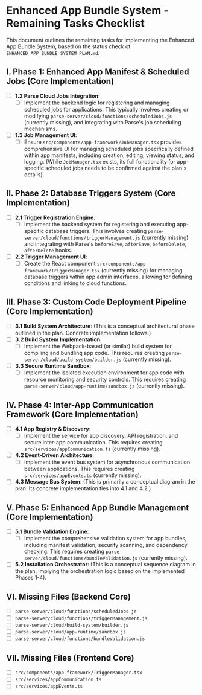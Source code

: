# Enhanced App Bundle System - Remaining Tasks Checklist

This document outlines the remaining tasks for implementing the Enhanced App Bundle System, based on the status check of `ENHANCED_APP_BUNDLE_SYSTEM_PLAN.md`.

## I. Phase 1: Enhanced App Manifest & Scheduled Jobs (Core Implementation)

- [ ] **1.2 Parse Cloud Jobs Integration**:
    - [ ] Implement the backend logic for registering and managing scheduled jobs for applications. This typically involves creating or modifying `parse-server/cloud/functions/scheduledJobs.js` (currently missing), and integrating with Parse's job scheduling mechanisms.
- [ ] **1.3 Job Management UI**:
    - [ ] Ensure `src/components/app-framework/JobManager.tsx` provides comprehensive UI for managing scheduled jobs specifically defined within app manifests, including creation, editing, viewing status, and logging. (While `JobManager.tsx` exists, its full functionality for app-specific scheduled jobs needs to be confirmed against the plan's details).

## II. Phase 2: Database Triggers System (Core Implementation)

- [ ] **2.1 Trigger Registration Engine**:
    - [ ] Implement the backend system for registering and executing app-specific database triggers. This involves creating `parse-server/cloud/functions/triggerManagement.js` (currently missing) and integrating with Parse's `beforeSave`, `afterSave`, `beforeDelete`, `afterDelete` hooks.
- [ ] **2.2 Trigger Management UI**:
    - [ ] Create the React component `src/components/app-framework/TriggerManager.tsx` (currently missing) for managing database triggers within app admin interfaces, allowing for defining conditions and linking to cloud functions.

## III. Phase 3: Custom Code Deployment Pipeline (Core Implementation)

- [ ] **3.1 Build System Architecture**: (This is a conceptual architectural phase outlined in the plan. Concrete implementation follows.)
- [ ] **3.2 Build System Implementation**:
    - [ ] Implement the Webpack-based (or similar) build system for compiling and bundling app code. This requires creating `parse-server/cloud/build-system/builder.js` (currently missing).
- [ ] **3.3 Secure Runtime Sandbox**:
    - [ ] Implement the isolated execution environment for app code with resource monitoring and security controls. This requires creating `parse-server/cloud/app-runtime/sandbox.js` (currently missing).

## IV. Phase 4: Inter-App Communication Framework (Core Implementation)

- [ ] **4.1 App Registry & Discovery**:
    - [ ] Implement the service for app discovery, API registration, and secure inter-app communication. This requires creating `src/services/appCommunication.ts` (currently missing).
- [ ] **4.2 Event-Driven Architecture**:
    - [ ] Implement the event bus system for asynchronous communication between applications. This requires creating `src/services/appEvents.ts` (currently missing).
- [ ] **4.3 Message Bus System**: (This is primarily a conceptual diagram in the plan. Its concrete implementation ties into 4.1 and 4.2.)

## V. Phase 5: Enhanced App Bundle Management (Core Implementation)

- [ ] **5.1 Bundle Validation Engine**:
    - [ ] Implement the comprehensive validation system for app bundles, including manifest validation, security scanning, and dependency checking. This requires creating `parse-server/cloud/functions/bundleValidation.js` (currently missing).
- [ ] **5.2 Installation Orchestrator**: (This is a conceptual sequence diagram in the plan, implying the orchestration logic based on the implemented Phases 1-4).

## VI. Missing Files (Backend Core)

- [ ] `parse-server/cloud/functions/scheduledJobs.js`
- [ ] `parse-server/cloud/functions/triggerManagement.js`
- [ ] `parse-server/cloud/build-system/builder.js`
- [ ] `parse-server/cloud/app-runtime/sandbox.js`
- [ ] `parse-server/cloud/functions/bundleValidation.js`

## VII. Missing Files (Frontend Core)

- [ ] `src/components/app-framework/TriggerManager.tsx`
- [ ] `src/services/appCommunication.ts`
- [ ] `src/services/appEvents.ts`